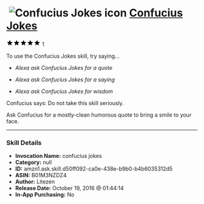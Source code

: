 # &nbsp;<img src="skill_icon" alt="Confucius Jokes icon" width="36"> [Confucius Jokes](http://alexa.amazon.com/#skills/amzn1.ask.skill.d50ff092-ca0e-438e-b9b0-b4b6035312d5)
![5 stars](../../images/ic_star_black_18dp_1x.png)![5 stars](../../images/ic_star_black_18dp_1x.png)![5 stars](../../images/ic_star_black_18dp_1x.png)![5 stars](../../images/ic_star_black_18dp_1x.png)![5 stars](../../images/ic_star_black_18dp_1x.png) 1

To use the Confucius Jokes skill, try saying...

* *Alexa ask Confucius Jokes for a quote*

* *Alexa ask Confucius Jokes for a saying*

* *Alexa ask Confucius Jokes for wisdom*

Confucius says: Do not take this skill seriously.

Ask Confucius for a mostly-clean humorous quote to bring a smile to your face.

***

### Skill Details

* **Invocation Name:** confucius jokes
* **Category:** null
* **ID:** amzn1.ask.skill.d50ff092-ca0e-438e-b9b0-b4b6035312d5
* **ASIN:** B01M3NZDZ4
* **Author:** Litezen
* **Release Date:** October 19, 2016 @ 01:44:14
* **In-App Purchasing:** No
